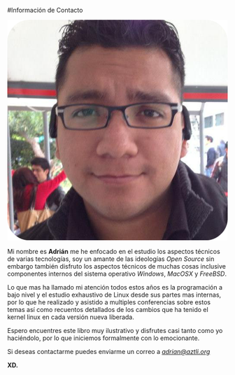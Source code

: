 #Información de Contacto

![yo](Imagenes/yo.png)

Mi nombre es **Adrián** me he enfocado en el  estudio los aspectos técnicos de varias tecnologías, soy un amante de las ideologías *Open Source* sin embargo también disfruto los aspectos técnicos de muchas cosas inclusive componentes internos del sistema operativo *Windows*, *MacOSX* y *FreeBSD*.

Lo que mas ha llamado mi atención todos estos años es la programación a bajo nivel y el estudio exhaustivo de Linux desde sus partes mas internas, por lo que he realizado y asistido a multiples conferencias sobre estos temas así como recuentos detallados de los cambios que ha tenido el kernel linux en cada versión nueva liberada. 

Espero encuentres este libro muy ilustrativo y disfrutes casi tanto como yo haciéndolo, por lo que iniciemos formalmente con lo emocionante.

Si deseas contactarme puedes enviarme un correo a *adrian@aztli.org*

**XD.**